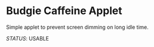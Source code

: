 # Budgie Caffeine Applet

Simple applet to prevent screen dimming on long idle time.

*STATUS*: USABLE
